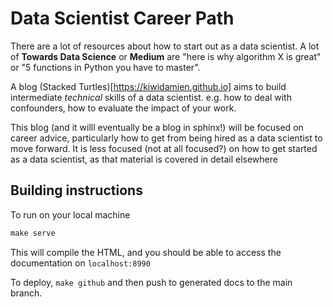 # Data Scientist Career Path


There are a lot of resources about how to start out as a data scientist. 
A lot of **Towards Data Science** or **Medium** are "here is why algorithm X is great" or "5 functions in Python you have to master".

A blog (Stacked Turtles)[https://kiwidamien.github.io] aims to build intermediate _technical_ skills of a data scientist.
e.g. how to deal with confounders, how to evaluate the impact of your work.

This blog (and it willl eventually be a blog in sphinx!) will be focused on career advice, particularly how to get from being hired as a data scientist to move forward. It is less focused (not at all focused?) on how to get started as a data scientist, as that material is covered in detail elsewhere

## Building instructions

To run on your local machine
```python
make serve
```
This will compile the HTML, and you should be able to access the documentation on `localhost:8990`

To deploy, `make github` and then push to generated docs to the main branch.
